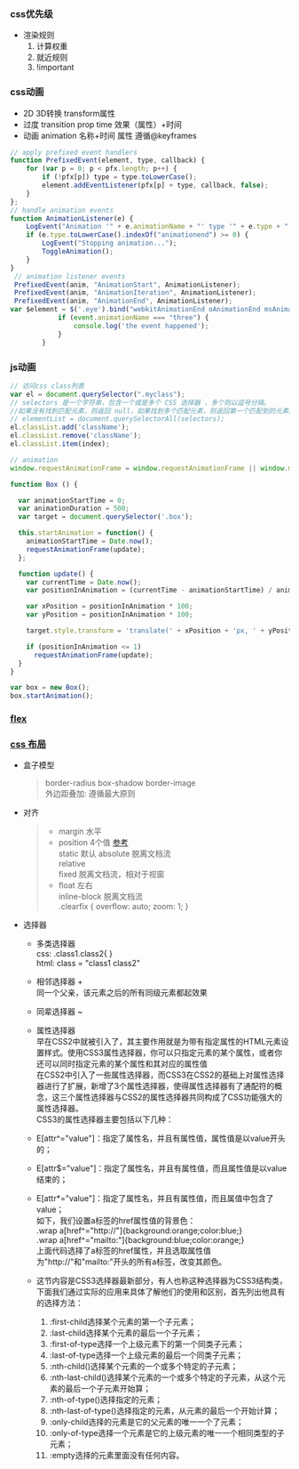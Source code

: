 ### css优先级
* 渲染规则  
    1. 计算权重  
    2. 就近规则  
    3. !important

### css动画

- 2D 3D转换 transform属性
- 过度 transition prop time 效果（属性）+时间
- 动画 animation 名称+时间 属性 遵循@keyframes

```javascript
// apply prefixed event handlers
function PrefixedEvent(element, type, callback) {
    for (var p = 0; p < pfx.length; p++) {
        if (!pfx[p]) type = type.toLowerCase();
        element.addEventListener(pfx[p] + type, callback, false);
    }
};
// handle animation events
function AnimationListener(e) {
    LogEvent("Animation '" + e.animationName + "' type '" + e.type + "' at " + e.elapsedTime.toFixed(2) + " seconds");
    if (e.type.toLowerCase().indexOf("animationend") >= 0) {
        LogEvent("Stopping animation...");
        ToggleAnimation();
    }
}
 // animation listener events
 PrefixedEvent(anim, "AnimationStart", AnimationListener);
 PrefixedEvent(anim, "AnimationIteration", AnimationListener);
 PrefixedEvent(anim, "AnimationEnd", AnimationListener);
var $element = $('.eye').bind("webkitAnimationEnd oAnimationEnd msAnimationEnd animationend", function(event) {
            if (event.animationName === "three") {
                console.log('the event happened');
            }
        }

```

### js动画

```js
// 访问css class列表
var el = document.querySelector(".myclass");
// selectors 是一个字符串，包含一个或是多个 CSS 选择器 ，多个则以逗号分隔。
//如果没有找到匹配元素，则返回 null，如果找到多个匹配元素，则返回第一个匹配到的元素。
// elementList = document.querySelectorAll(selectors);
el.classList.add('className');
el.classList.remove('className');
el.classList.item(index);

// animation
window.requestAnimationFrame = window.requestAnimationFrame || window.mozRequestAnimationFrame || window.webkitRequestAnimationFrame || window.msRequestAnimationFrame;

function Box () {

  var animationStartTime = 0;
  var animationDuration = 500;
  var target = document.querySelector('.box');

  this.startAnimation = function() {
    animationStartTime = Date.now();
    requestAnimationFrame(update);
  };

  function update() {
    var currentTime = Date.now();
    var positionInAnimation = (currentTime - animationStartTime) / animationDuration;

    var xPosition = positionInAnimation * 100;
    var yPosition = positionInAnimation * 100;

    target.style.transform = 'translate(' + xPosition + 'px, ' + yPosition + 'px)';

    if (positionInAnimation <= 1)
      requestAnimationFrame(update);
  }
}

var box = new Box();
box.startAnimation();
````

### [flex](http://www.ruanyifeng.com/blog/2015/07/flex-grammar.html)

### [css 布局](http://zh.learnlayout.com/toc.html)

- 盒子模型

  > border-radius box-shadow border-image  
  > 外边距叠加: 遵循最大原则

- 对齐

  > - margin 水平
  > - position 4个值  [参考](http://zh.learnlayout.com/position.html)  
  >   static  默认
  >   absolute 脱离文档流  
  >   relative  
  >   fixed  脱离文档流，相对于视窗
  > - float 左右  
  >   inline-block 脱离文档流  
  >   .clearfix { overflow: auto; zoom: 1; }

- 选择器

  - 多类选择器   
  css: .class1.class2{ }   
  html: class = "class1 class2"
  - 相邻选择器 +   
  同一个父亲，该元素之后的所有同级元素都起效果
  - 同辈选择器 ~  
  - 属性选择器  
  早在CSS2中就被引入了，其主要作用就是为带有指定属性的HTML元素设置样式。使用CSS3属性选择器，你可以只指定元素的某个属性，或者你还可以同时指定元素的某个属性和其对应的属性值  
  在CSS2中引入了一些属性选择器，而CSS3在CSS2的基础上对属性选择器进行了扩展，新增了3个属性选择器，使得属性选择器有了通配符的概念，这三个属性选择器与CSS2的属性选择器共同构成了CSS功能强大的属性选择器。  
  CSS3的属性选择器主要包括以下几种：
  - E[attr^="value"]：指定了属性名，并且有属性值，属性值是以value开头的；
  - E[attr$="value"]：指定了属性名，并且有属性值，而且属性值是以value结束的；
  - E[attr*="value"]：指定了属性名，并且有属性值，而且属值中包含了value；   
  如下，我们设置a标签的href属性值的背景色：<br>
  .wrap a[href^="http://"]{background:orange;color:blue;}  
  .wrap a[href^="mailto:"]{background:blue;color:orange;}  
    上面代码选择了a标签的href属性，并且选取属性值为"http://"和"mailto:"开头的所有a标签，改变其颜色。


  - 这节内容是CSS3选择器最新部分，有人也称这种选择器为CSS3结构类，下面我们通过实际的应用来具体了解他们的使用和区别，首先列出他具有的选择方法：

      1. :first-child选择某个元素的第一个子元素；
      2. :last-child选择某个元素的最后一个子元素；
      3. :first-of-type选择一个上级元素下的第一个同类子元素；
      4. :last-of-type选择一个上级元素的最后一个同类子元素；
      5. :nth-child()选择某个元素的一个或多个特定的子元素；
      6. :nth-last-child()选择某个元素的一个或多个特定的子元素，从这个元素的最后一个子元素开始算；
      7. :nth-of-type()选择指定的元素；
      8. :nth-last-of-type()选择指定的元素，从元素的最后一个开始计算；
      9. :only-child选择的元素是它的父元素的唯一一个了元素；
      10. :only-of-type选择一个元素是它的上级元素的唯一一个相同类型的子元素；
      11. :empty选择的元素里面没有任何内容。
